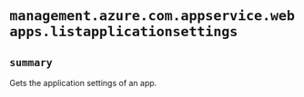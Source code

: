 # `management.azure.com.appservice.webapps.listapplicationsettings`

## `summary`
Gets the application settings of an app.



